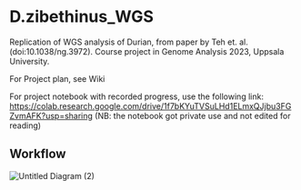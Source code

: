 # D.zibethinus_WGS
Replication of WGS analysis of Durian, from paper by Teh et. al. (doi:10.1038/ng.3972). Course project in Genome Analysis 2023, Uppsala University.

For Project plan, see Wiki

For project notebook with recorded progress, use the following link: https://colab.research.google.com/drive/1f7bKYuTVSuLHd1ELmxQJjbu3FGZvmAFK?usp=sharing (NB: the notebook got private use and not edited for reading)

## Workflow

![Untitled Diagram (2)](https://github.com/Cleiti/D.zibethinus_WGS/assets/52427029/0ad68d07-3566-461c-b2d4-935b4b898c95)
